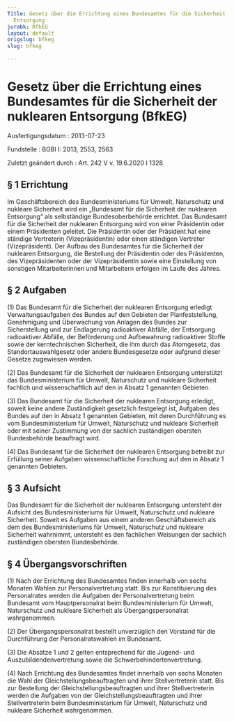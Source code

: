 ```yaml
---
Title: Gesetz über die Errichtung eines Bundesamtes für die Sicherheit der nuklearen
  Entsorgung
jurabk: BfkEG
layout: default
origslug: bfkeg
slug: bfkeg

---
```


# Gesetz über die Errichtung eines Bundesamtes für die Sicherheit der nuklearen Entsorgung (BfkEG)

Ausfertigungsdatum
:   2013-07-23

Fundstelle
:   BGBl I: 2013, 2553, 2563

Zuletzt geändert durch
:   Art. 242 V v. 19.6.2020 I 1328


## § 1 Errichtung

Im Geschäftsbereich des Bundesministeriums für Umwelt, Naturschutz und
nukleare Sicherheit wird ein „Bundesamt für die Sicherheit der
nuklearen Entsorgung“ als selbständige Bundesoberbehörde errichtet.
Das Bundesamt für die Sicherheit der nuklearen Entsorgung wird von
einer Präsidentin oder einem Präsidenten geleitet. Die Präsidentin
oder der Präsident hat eine ständige Vertreterin (Vizepräsidentin)
oder einen ständigen Vertreter (Vizepräsident). Der Aufbau des
Bundesamtes für die Sicherheit der nuklearen Entsorgung, die
Bestellung der Präsidentin oder des Präsidenten, des Vizepräsidenten
oder der Vizepräsidentin sowie eine Einstellung von sonstigen
Mitarbeiterinnen und Mitarbeitern erfolgen im Laufe des Jahres.


## § 2 Aufgaben

(1) Das Bundesamt für die Sicherheit der nuklearen Entsorgung erledigt
Verwaltungsaufgaben des Bundes auf den Gebieten der Planfeststellung,
Genehmigung und Überwachung von Anlagen des Bundes zur Sicherstellung
und zur Endlagerung radioaktiver Abfälle, der Entsorgung radioaktiver
Abfälle, der Beförderung und Aufbewahrung radioaktiver Stoffe sowie
der kerntechnischen Sicherheit, die ihm durch das Atomgesetz, das
Standortauswahlgesetz oder andere Bundesgesetze oder aufgrund dieser
Gesetze zugewiesen werden.

(2) Das Bundesamt für die Sicherheit der nuklearen Entsorgung
unterstützt das Bundesministerium für Umwelt, Naturschutz und nukleare
Sicherheit fachlich und wissenschaftlich auf den in Absatz 1 genannten
Gebieten.

(3) Das Bundesamt für die Sicherheit der nuklearen Entsorgung
erledigt, soweit keine andere Zuständigkeit gesetzlich festgelegt ist,
Aufgaben des Bundes auf den in Absatz 1 genannten Gebieten, mit deren
Durchführung es vom Bundesministerium für Umwelt, Naturschutz und
nukleare Sicherheit oder mit seiner Zustimmung von der sachlich
zuständigen obersten Bundesbehörde beauftragt wird.

(4) Das Bundesamt für die Sicherheit der nuklearen Entsorgung betreibt
zur Erfüllung seiner Aufgaben wissenschaftliche Forschung auf den in
Absatz 1 genannten Gebieten.


## § 3 Aufsicht

Das Bundesamt für die Sicherheit der nuklearen Entsorgung untersteht
der Aufsicht des Bundesministeriums für Umwelt, Naturschutz und
nukleare Sicherheit. Soweit es Aufgaben aus einem anderen
Geschäftsbereich als dem des Bundesministeriums für Umwelt,
Naturschutz und nukleare Sicherheit wahrnimmt, untersteht es den
fachlichen Weisungen der sachlich zuständigen obersten Bundesbehörde.


## § 4 Übergangsvorschriften

(1) Nach der Errichtung des Bundesamtes finden innerhalb von sechs
Monaten Wahlen zur Personalvertretung statt. Bis zur Konstituierung
des Personalrates werden die Aufgaben der Personalvertretung beim
Bundesamt vom Hauptpersonalrat beim Bundesministerium für Umwelt,
Naturschutz und nukleare Sicherheit als Übergangspersonalrat
wahrgenommen.

(2) Der Übergangspersonalrat bestellt unverzüglich den Vorstand für
die Durchführung der Personalratswahlen im Bundesamt.

(3) Die Absätze 1 und 2 gelten entsprechend für die Jugend- und
Auszubildendenvertretung sowie die Schwerbehindertenvertretung.

(4) Nach Errichtung des Bundesamtes findet innerhalb von sechs Monaten
die Wahl der Gleichstellungsbeauftragten und ihrer Stellvertreterin
statt. Bis zur Bestellung der Gleichstellungsbeauftragten und ihrer
Stellvertreterin werden die Aufgaben von der
Gleichstellungsbeauftragten und ihrer Stellvertreterin beim
Bundesministerium für Umwelt, Naturschutz und nukleare Sicherheit
wahrgenommen.

